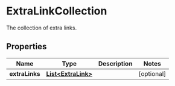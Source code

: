 

# ExtraLinkCollection

The collection of extra links.

## Properties

Name | Type | Description | Notes
------------ | ------------- | ------------- | -------------
**extraLinks** | [**List&lt;ExtraLink&gt;**](ExtraLink.md) |  |  [optional]



